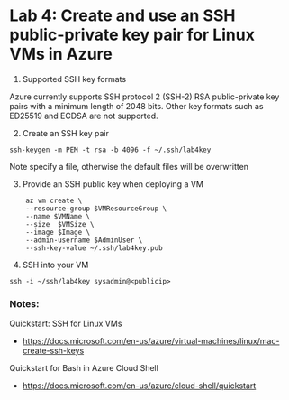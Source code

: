 # Lab 4: Create and use an SSH public-private key pair for Linux VMs in Azure

1. Supported SSH key formats

Azure currently supports SSH protocol 2 (SSH-2) RSA public-private key pairs with a minimum length of 2048 bits. Other key formats such as ED25519 and ECDSA are not supported.

2. Create an SSH key pair

```
ssh-keygen -m PEM -t rsa -b 4096 -f ~/.ssh/lab4key
```

Note specify a file, otherwise the default files will be overwritten


3. Provide an SSH public key when deploying a VM

```
    az vm create \
    --resource-group $VMResourceGroup \
    --name $VMName \
    --size  $VMSize \
    --image $Image \
    --admin-username $AdminUser \
    --ssh-key-value ~/.ssh/lab4key.pub
```

4. SSH into your VM

```
ssh -i ~/ssh/lab4key sysadmin@<publicip>
```

### Notes:

Quickstart: SSH for Linux VMs
* https://docs.microsoft.com/en-us/azure/virtual-machines/linux/mac-create-ssh-keys

Quickstart for Bash in Azure Cloud Shell
* https://docs.microsoft.com/en-us/azure/cloud-shell/quickstart